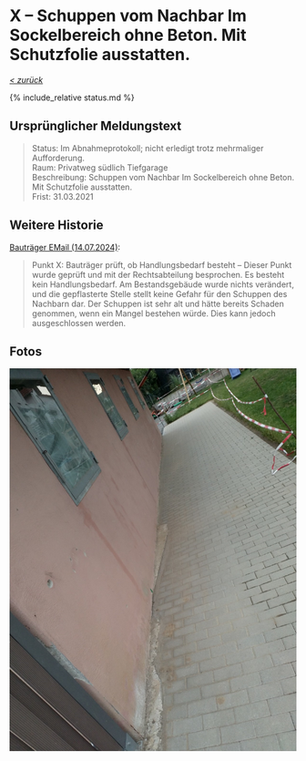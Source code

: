 # X &ndash; Schuppen vom Nachbar Im Sockelbereich ohne Beton. Mit Schutzfolie ausstatten.

_[&lt; zurück](../../index.md)_

{% include_relative status.md %}

## Ursprünglicher Meldungstext

> Status: Im Abnahmeprotokoll; nicht erledigt trotz mehrmaliger Aufforderung.\
> Raum: Privatweg südlich Tiefgarage\
> Beschreibung: Schuppen vom Nachbar Im Sockelbereich ohne Beton. Mit Schutzfolie ausstatten.\
> Frist: 31.03.2021

## Weitere Historie

[Bauträger EMail (14.07.2024)]:

> Punkt X: Bauträger prüft, ob Handlungsbedarf besteht – Dieser Punkt wurde geprüft und mit der Rechtsabteilung besprochen. Es besteht kein Handlungsbedarf. Am Bestandsgebäude wurde nichts verändert, und die gepflasterte Stelle stellt keine Gefahr für den Schuppen des Nachbarn dar. Der Schuppen ist sehr alt und hätte bereits Schaden genommen, wenn ein Mangel bestehen würde. Dies kann jedoch ausgeschlossen werden.

## Fotos

![](Meldung.jpg)

[Bauträger EMail (14.07.2024)]: https://drive.google.com/file/d/19hDpQ9SWxaemkfX0wXpxzCk9p0P5WIK4/view?usp=drive_link
